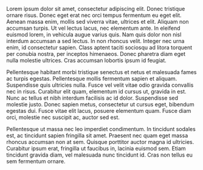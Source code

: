 Lorem ipsum dolor sit amet, consectetur adipiscing elit. Donec tristique ornare risus. Donec eget erat nec orci tempus fermentum eu eget elit. Aenean massa enim, mollis sed viverra vitae, ultrices et elit. Aliquam non accumsan turpis. Ut vel lectus lacus, nec elementum ante. In eleifend euismod lorem, in vehicula augue varius quis. Nam quis dolor non nisl interdum accumsan a sed lectus. In non rhoncus velit. Integer nec urna enim, id consectetur sapien. Class aptent taciti sociosqu ad litora torquent per conubia nostra, per inceptos himenaeos. Donec pharetra diam eget nulla molestie ultrices. Cras accumsan lobortis ipsum id feugiat.

Pellentesque habitant morbi tristique senectus et netus et malesuada fames ac turpis egestas. Pellentesque mollis fermentum sapien et aliquam. Suspendisse quis ultricies nulla. Fusce vel velit vitae odio gravida convallis nec in risus. Curabitur elit quam, elementum id cursus ut, gravida in est. Nunc ac tellus et nibh interdum facilisis ac id dolor. Suspendisse sed molestie justo. Donec sapien metus, consectetur ut cursus eget, bibendum egestas dui. Fusce vitae elit lacus, posuere elementum quam. Fusce diam orci, molestie nec suscipit ac, auctor sed est.

Pellentesque ut massa nec leo imperdiet condimentum. In tincidunt sodales est, ac tincidunt sapien fringilla sit amet. Praesent nec quam eget massa rhoncus accumsan non at sem. Quisque porttitor auctor magna id ultricies. Curabitur ipsum erat, fringilla ut faucibus in, lacinia euismod sem. Etiam tincidunt gravida diam, vel malesuada nunc tincidunt id. Cras non tellus eu sem fermentum ornare.
